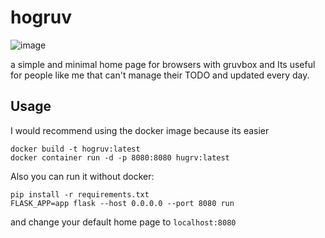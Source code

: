 # hogruv
![image](https://user-images.githubusercontent.com/71145952/202860623-26c6545c-5bf6-4932-b82f-8bf35835e95e.png)

a simple and minimal home page for browsers with gruvbox and Its useful for people like me that can't manage their TODO and updated every day.

## Usage
I would recommend using the docker image because its easier
```docker
docker build -t hogruv:latest
docker container run -d -p 8080:8080 hugrv:latest
```
Also you can run it without docker:
```
pip install -r requirements.txt
FLASK_APP=app flask --host 0.0.0.0 --port 8080 run
```
and change your default home page to `localhost:8080`
